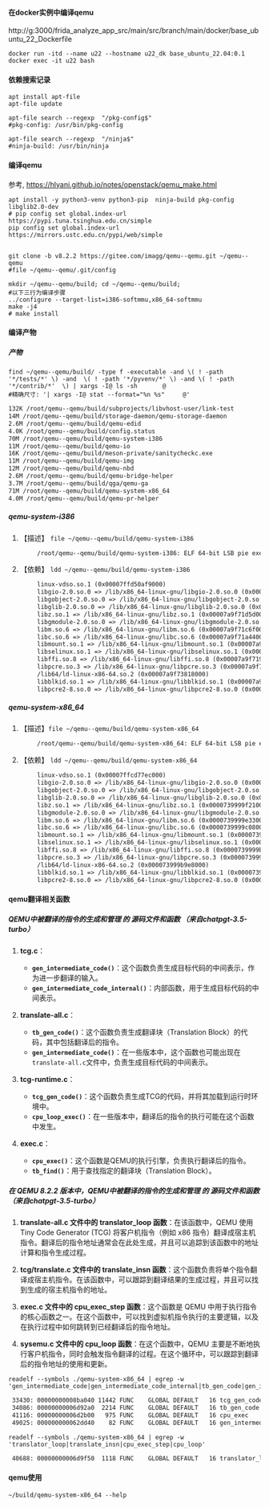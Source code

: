
#### 在docker实例中编译qemu
http://g:3000/frida_analyze_app_src/main/src/branch/main/docker/base_ubuntu_22_Dockerfile

```shell
docker run -itd --name u22 --hostname u22_dk base_ubuntu_22.04:0.1
docker exec -it u22 bash
```
#### 依赖搜索记录
```shell
apt install apt-file
apt-file update
```
```shell
apt-file search --regexp  "/pkg-config$"
#pkg-config: /usr/bin/pkg-config

apt-file search --regexp  "/ninja$"
#ninja-build: /usr/bin/ninja               

```
#### 编译qemu
参考, https://hlyani.github.io/notes/openstack/qemu_make.html

```shell
apt install -y python3-venv python3-pip  ninja-build pkg-config libglib2.0-dev
# pip config set global.index-url https://pypi.tuna.tsinghua.edu.cn/simple
pip config set global.index-url https://mirrors.ustc.edu.cn/pypi/web/simple


git clone -b v8.2.2 https://gitee.com/imagg/qemu--qemu.git ~/qemu--qemu
#file ~/qemu--qemu/.git/config

mkdir ~/qemu--qemu/build; cd ~/qemu--qemu/build;
#以下三行为编译步骤
../configure --target-list=i386-softmmu,x86_64-softmmu
make -j4
# make install

```

#### 编译产物

##### 产物
```shell
find ~/qemu--qemu/build/ -type f -executable -and \( ! -path '*/tests/*' \) -and  \( ! -path '*/pyvenv/*' \) -and \( ! -path '*/contrib/*'  \) | xargs -I@ ls -sh       @
#精确尺寸: '| xargs -I@ stat --format="%n %s"     @'
```

```txt
132K /root/qemu--qemu/build/subprojects/libvhost-user/link-test
14M /root/qemu--qemu/build/storage-daemon/qemu-storage-daemon
2.6M /root/qemu--qemu/build/qemu-edid
4.0K /root/qemu--qemu/build/config.status
70M /root/qemu--qemu/build/qemu-system-i386
11M /root/qemu--qemu/build/qemu-io
16K /root/qemu--qemu/build/meson-private/sanitycheckc.exe
11M /root/qemu--qemu/build/qemu-img
12M /root/qemu--qemu/build/qemu-nbd
2.6M /root/qemu--qemu/build/qemu-bridge-helper
3.7M /root/qemu--qemu/build/qga/qemu-ga
71M /root/qemu--qemu/build/qemu-system-x86_64
4.0M /root/qemu--qemu/build/qemu-pr-helper


```

##### qemu-system-i386 
1. 【描述】 ```file ~/qemu--qemu/build/qemu-system-i386  ```

```txt
        /root/qemu--qemu/build/qemu-system-i386: ELF 64-bit LSB pie executable, x86-64, version 1 (SYSV), dynamically linked, interpreter /lib64/ld-linux-x86-64.so.2, BuildID[sha1]=8e16b9741d22e249c55d6868fe63d301c535d7a1, for GNU/Linux 3.2.0, with debug_info, not stripped
```

2. 【依赖】 ```ldd ~/qemu--qemu/build/qemu-system-i386```
```txt
        linux-vdso.so.1 (0x00007ffd50af9000)
        libgio-2.0.so.0 => /lib/x86_64-linux-gnu/libgio-2.0.so.0 (0x00007a9f71f13000)
        libgobject-2.0.so.0 => /lib/x86_64-linux-gnu/libgobject-2.0.so.0 (0x00007a9f71eb3000)
        libglib-2.0.so.0 => /lib/x86_64-linux-gnu/libglib-2.0.so.0 (0x00007a9f71d79000)
        libz.so.1 => /lib/x86_64-linux-gnu/libz.so.1 (0x00007a9f71d5d000)
        libgmodule-2.0.so.0 => /lib/x86_64-linux-gnu/libgmodule-2.0.so.0 (0x00007a9f71d56000)
        libm.so.6 => /lib/x86_64-linux-gnu/libm.so.6 (0x00007a9f71c6f000)
        libc.so.6 => /lib/x86_64-linux-gnu/libc.so.6 (0x00007a9f71a44000)
        libmount.so.1 => /lib/x86_64-linux-gnu/libmount.so.1 (0x00007a9f71a00000)
        libselinux.so.1 => /lib/x86_64-linux-gnu/libselinux.so.1 (0x00007a9f719d4000)
        libffi.so.8 => /lib/x86_64-linux-gnu/libffi.so.8 (0x00007a9f719c7000)
        libpcre.so.3 => /lib/x86_64-linux-gnu/libpcre.so.3 (0x00007a9f71951000)
        /lib64/ld-linux-x86-64.so.2 (0x00007a9f73818000)
        libblkid.so.1 => /lib/x86_64-linux-gnu/libblkid.so.1 (0x00007a9f71918000)
        libpcre2-8.so.0 => /lib/x86_64-linux-gnu/libpcre2-8.so.0 (0x00007a9f71881000)
```

##### qemu-system-x86_64 
1. 【描述】```file ~/qemu--qemu/build/qemu-system-x86_64```

```txt
        /root/qemu--qemu/build/qemu-system-x86_64: ELF 64-bit LSB pie executable, x86-64, version 1 (SYSV), dynamically linked, interpreter /lib64/ld-linux-x86-64.so.2, BuildID[sha1]=2aa26203fa5bdb52a2d0dfc020235ff9775ea910, for GNU/Linux 3.2.0, with debug_info, not stripped
```


2. 【依赖】 ```ldd ~/qemu--qemu/build/qemu-system-x86_64```
```txt
        linux-vdso.so.1 (0x00007ffcd77ec000)
        libgio-2.0.so.0 => /lib/x86_64-linux-gnu/libgio-2.0.so.0 (0x000073999a0d7000)
        libgobject-2.0.so.0 => /lib/x86_64-linux-gnu/libgobject-2.0.so.0 (0x000073999a077000)
        libglib-2.0.so.0 => /lib/x86_64-linux-gnu/libglib-2.0.so.0 (0x0000739999f3d000)
        libz.so.1 => /lib/x86_64-linux-gnu/libz.so.1 (0x0000739999f21000)
        libgmodule-2.0.so.0 => /lib/x86_64-linux-gnu/libgmodule-2.0.so.0 (0x0000739999f1a000)
        libm.so.6 => /lib/x86_64-linux-gnu/libm.so.6 (0x0000739999e33000)
        libc.so.6 => /lib/x86_64-linux-gnu/libc.so.6 (0x0000739999c08000)
        libmount.so.1 => /lib/x86_64-linux-gnu/libmount.so.1 (0x0000739999bc4000)
        libselinux.so.1 => /lib/x86_64-linux-gnu/libselinux.so.1 (0x0000739999b98000)
        libffi.so.8 => /lib/x86_64-linux-gnu/libffi.so.8 (0x0000739999b8b000)
        libpcre.so.3 => /lib/x86_64-linux-gnu/libpcre.so.3 (0x0000739999b15000)
        /lib64/ld-linux-x86-64.so.2 (0x000073999b9e8000)
        libblkid.so.1 => /lib/x86_64-linux-gnu/libblkid.so.1 (0x0000739999adc000)
        libpcre2-8.so.0 => /lib/x86_64-linux-gnu/libpcre2-8.so.0 (0x0000739999a45000)
```

#### qemu翻译相关函数

#####  QEMU中被翻译的指令的生成和管理  的 源码文件和函数 （来自chatpgt-3.5-turbo）

1. **tcg.c**：
   - **`gen_intermediate_code()`**：这个函数负责生成目标代码的中间表示，作为进一步翻译的输入。
   - **`gen_intermediate_code_internal()`**：内部函数，用于生成目标代码的中间表示。

2. **translate-all.c**：
   - **`tb_gen_code()`**：这个函数负责生成翻译块（Translation Block）的代码，其中包括翻译后的指令。
   - **`gen_intermediate_code()`**：在一些版本中，这个函数也可能出现在`translate-all.c`文件中，负责生成目标代码的中间表示。

3. **tcg-runtime.c**：
   - **`tcg_gen_code()`**：这个函数负责生成TCG的代码，并将其加载到运行时环境中。
   - **`cpu_loop_exec()`**：在一些版本中，翻译后的指令的执行可能在这个函数中发生。

4. **exec.c**：
   - **`cpu_exec()`**：这个函数是QEMU的执行引擎，负责执行翻译后的指令。
   - **`tb_find()`**：用于查找指定的翻译块（Translation Block）。



#####  在 QEMU 8.2.2 版本中，QEMU中被翻译的指令的生成和管理  的 源码文件和函数 （来自chatpgt-3.5-turbo）

1. **translate-all.c 文件中的 translator_loop 函数**：在该函数中，QEMU 使用 Tiny Code Generator (TCG) 将客户机指令（例如 x86 指令）翻译成宿主机指令。翻译后的指令地址通常会在此处生成，并且可以追踪到该函数中的地址计算和指令生成过程。

2. **tcg/translate.c 文件中的 translate_insn 函数**：这个函数负责将单个指令翻译成宿主机指令。在该函数中，可以跟踪到翻译结果的生成过程，并且可以找到生成的宿主机指令的地址。

3. **exec.c 文件中的 cpu_exec_step 函数**：这个函数是 QEMU 中用于执行指令的核心函数之一。在这个函数中，可以找到虚拟机指令执行的主要逻辑，以及在执行过程中如何跳转到已经翻译后的指令地址。

4. **sysemu.c 文件中的 cpu_loop 函数**：在这个函数中，QEMU 主要是不断地执行客户机指令，同时会触发指令翻译的过程。在这个循环中，可以跟踪到翻译后的指令地址的使用和更新。


```shell
readelf --symbols ./qemu-system-x86_64 | egrep -w 'gen_intermediate_code|gen_intermediate_code_internal|tb_gen_code|gen_intermediate_code|tcg_gen_code|cpu_loop_exec|cpu_exec|tb_find'
```
```txt
 33430: 00000000008ba040 11442 FUNC    GLOBAL DEFAULT   16 tcg_gen_code
 34086: 00000000006d92a0  2214 FUNC    GLOBAL DEFAULT   16 tb_gen_code
 41116: 00000000006d2b00   975 FUNC    GLOBAL DEFAULT   16 cpu_exec
 49025: 000000000062dd40    82 FUNC    GLOBAL DEFAULT   16 gen_intermediate_code
```


```shell
readelf --symbols ./qemu-system-x86_64 | egrep -w 'translator_loop|translate_insn|cpu_exec_step|cpu_loop'
```

```txt
 40688: 00000000006d9f50  1118 FUNC    GLOBAL DEFAULT   16 translator_loop
```

#### qemu使用
```shell
~/build/qemu-system-x86_64 --help
```
